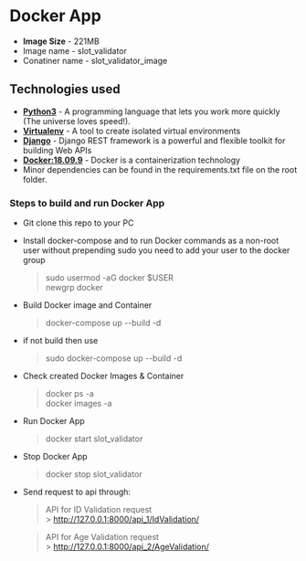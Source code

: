 # Docker App
* **Image Size** - 221MB
* Image name - slot_validator
* Conatiner name - slot_validator_image


## Technologies used
* **[Python3](https://www.python.org/downloads/)** - A programming language that lets you work more quickly (The universe loves speed!).
* **[Virtualenv](https://virtualenv.pypa.io/en/stable/)** - A tool to create isolated virtual environments
* **[Django](https://www.django-rest-framework.org/)** - Django REST framework is a powerful and flexible toolkit for building Web APIs
* **[Docker:18.09.9](https://linuxize.com/post/how-to-install-and-use-docker-on-ubuntu-18-04/)** - Docker is a containerization technology
* Minor dependencies can be found in the requirements.txt file on the root folder.


### Steps to build and run Docker App
* Git clone this repo to your PC
* Install docker-compose and to run Docker commands as a non-root user without prepending sudo you need to add your user to the docker group
    > sudo usermod -aG docker $USER<br />
    > newgrp docker

* Build Docker image and Container
    > docker-compose up --build -d
* if not build then use
    > sudo docker-compose up --build -d
* Check created Docker Images & Container
    > docker ps -a <br />
    > docker images -a
* Run Docker App
    > docker start slot_validator
* Stop Docker App
    > docker stop slot_validator

* Send request to api through:

    > API for ID Validation request <br />
        > http://127.0.0.1:8000/api_1/IdValidation/ 
        <br />

    > API for Age Validation request <br />
        > http://127.0.0.1:8000/api_2/AgeValidation/








